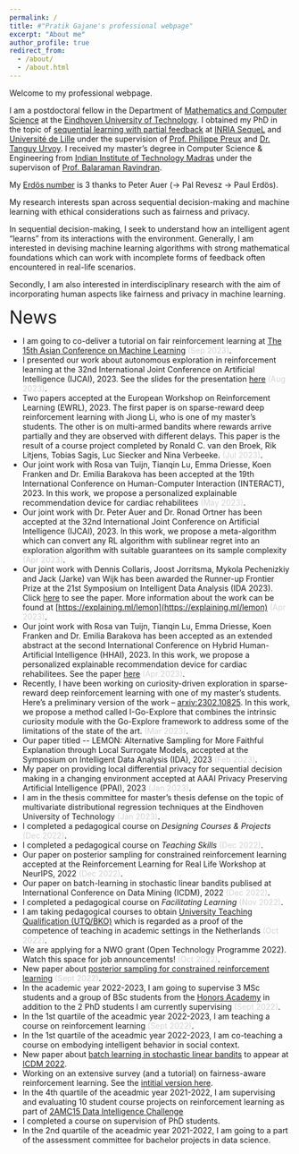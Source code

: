 ```yaml
---
permalink: /
title: #"Pratik Gajane's professional webpage"
excerpt: "About me"
author_profile: true
redirect_from: 
  - /about/
  - /about.html
---
```


Welcome to my professional webpage.

I am a postdoctoral fellow in the Department of [Mathematics and Computer Science](https://www.tue.nl/en/our-university/departments/mathematics-and-computer-science/) at the [Eindhoven University of Technology](https://www.tue.nl/en/). I obtained my PhD in the topic of [sequential learning with partial feedback](https://lilloa.univ-lille.fr/handle/20.500.12210/23555?locale-attribute=en) at [INRIA SequeL](https://team.inria.fr/sequel/) and [Université de Lille](https://www.univ-lille.fr/) under the supervision of [Prof. Philippe Preux](https://philippe-preux.github.io/) and [Dr. Tanguy Urvoy](https://www.linkedin.com/in/tanguy22/). I received my master’s degree in Computer Science & Engineering from [Indian Institute of Technology Madras](https://www.iitm.ac.in/) under the supervison of [Prof. Balaraman Ravindran](https://rbcdsai.iitm.ac.in/people/b-ravindran/).

My [Erdös number](https://www.oakland.edu/enp/) is 3 thanks to Peter Auer (-> Pal Revesz -> Paul Erdös).

My research interests span across sequential decision-making and machine learning with ethical considerations such as fairness and privacy.

In sequential decision-making, I seek to understand how an intelligent agent “learns” from its interactions with the environment. Generally, I am interested in devising machine learning algorithms with strong mathematical foundations which can work with incomplete forms of feedback often encountered in real-life scenarios. 

Secondly, I am also interested in interdisciplinary research with the aim of incorporating human aspects like fairness and privacy in machine learning.

<font size = 6> News </font>
* I am going to co-deliver a tutorial on fair reinforcement learning at [The 15th Asian Conference on Machine Learning](https://www.acml-conf.org/2023/index.html) <span style="color:lightgray"> (Sep 2023)</span>.
* I presented our work about autonomous exploration in reinforcement learning at the 32nd International Joint Conference on Artificial Intelligence (IJCAI), 2023.  See the slides for the presentation [here](https://pratikgajane.github.io/files/MetaExploreIJCAIpresentation.pdf) <span style="color:lightgray"> (Aug 2023)</span>.
* Two papers accepted at the European Workshop on Reinforcement Learning (EWRL), 2023. The first paper is on sparse-reward deep reinforcement learning with Jiong Li, who is one of my master’s students. The other is on multi-armed bandits where rewards arrive partially and they are observed with different delays. This paper is the result of a course project completed by Ronald C. van den Broek, Rik Litjens, Tobias Sagis, Luc Siecker and Nina Verbeeke. <span style="color:lightgray"> (Jul 2023)</span>.
* Our joint work with Rosa van Tuijn, Tianqin Lu, Emma Driesse, Koen Franken and Dr. Emilia Barakova has been accepted at the 19th International Conference on Human-Computer Interaction (INTERACT), 2023. In this work, we propose a personalized explainable recommendation device for cardiac rehabilitees <span style="color:lightgray"> (May 2023)</span>.
* Our joint work with Dr. Peter Auer and Dr. Ronad Ortner has been accepted at the 32nd International Joint Conference on Artificial Intelligence (IJCAI), 2023. In this work, we propose a meta-algorithm which can convert any RL algorithm with sublinear regret into an exploration algorithm with suitable guarantees on its sample complexity <span style="color:lightgray"> (Apr 2023)</span>.
* Our joint work with Dennis Collaris, Joost Jorritsma, Mykola Pechenizkiy and Jack (Jarke) van Wijk has been awarded the Runner-up Frontier Prize at the 21st Symposium on Intelligent Data Analysis (IDA 2023). Click [here](https://link.springer.com/chapter/10.1007/978-3-031-30047-9_7) to see the paper. More information about the work can be found at [https://explaining.ml/lemon](https://explaining.ml/lemon) <span style="color:lightgray"> (Apr 2023)</span>.
* Our joint work with Rosa van Tuijn, Tianqin Lu, Emma Driesse, Koen Franken and Dr. Emilia Barakova has been accepted as an extended abstract at the second International Conference on Hybrid Human-Artificial Intelligence (HHAI), 2023. In this work, we propose a personalized explainable recommendation device for cardiac rehabilitees. See the paper [here](https://pratikgajane.github.io/files/WeHeart.pdf) <span style="color:lightgray"> (Apr 2023)</span>.
* Recently, I have been working on curiosity-driven exploration in sparse-reward deep reinforcement learning with one of my master’s students. Here’s a preliminary version of the work – [arxiv:2302.10825](https://arxiv.org/abs/2302.10825). In this work, we propose a method called I-Go-Explore that combines the intrinsic curiosity module with the Go-Explore framework to address some of the limitations of the state of the art. <span style="color:lightgray"> (Mar 2023)</span>.
* Our paper titled -- LEMON: Alternative Sampling for More Faithful Explanation through Local Surrogate Models, accepted at the Symposium on Intelligent Data Analysis (IDA), 2023 <span style="color:lightgray"> (Feb 2023)</span>.
* My paper on providing local differential privacy for sequential decision making in a changing environment accepted at AAAI Privacy
Preserving Artificial Intelligence (PPAI), 2023 <span style="color:lightgray"> (Jan 2023)</span>.
* I am in the thesis committee for master’s thesis defense on the topic of multivariate distributional regression techniques at the Eindhoven University of Technology <span style="color:lightgray"> (Jan 2023)</span>.
* I completed a pedagogical course on _Designing Courses & Projects_ <span style="color:lightgray"> (Dec 2022)</span>.
* I completed a pedagogical course on _Teaching Skills_ <span style="color:lightgray"> (Dec 2022)</span>.
* Our paper on posterior sampling for constrained reinforcement learning accepted at the Reinforcement Learning for Real Life Workshop at NeurIPS,
2022 <span style="color:lightgray"> (Dec 2022)</span>.
* Our paper on batch-learning in stochastic linear bandits publised at International Conference on Data Mining (ICDM), 2022 <span style="color:lightgray">(Dec 2022)</span>.
* I completed a pedagogical course on _Facilitating Learning_ <span style="color:lightgray"> (Nov 2022)</span>.
* I am taking pedagogical courses to obtain [University Teaching Qualification (UTQ/BKO)](https://www.universiteitenvannederland.nl/files/documenten/Domeinen/Onderwijs/WUO%20Rapport%20BKO%20NL%202016.pdf) which is regarded as a proof of the competence of teaching in academic settings in the Netherlands <span style="color:lightgray">(Oct 2022)</span>.
* We are applying for a NWO grant (Open Technology Programme 2022). Watch this space for job announcements! <span style="color:lightgray">(Oct 2022)</span>.
* New paper about [posterior sampling for constrained reinforcement learning](https://arxiv.org/abs/2209.03596v1) <span style="color:lightgray">(Sept 2022)</span>.
* In the academic year 2022-2023, I am going to supervise 3 MSc students and a group of BSc students from the [Honors Academy](https://www.tue.nl/en/education/bachelor-college/honors-academy/) in addition to the 2 PhD students I am currently supervising <span style="color:lightgray">(Sept 2022)</span>.
* In the 1st quartile of the aceadmic year 2022-2023, I am teaching a course on reinforcement learning <span style="color:lightgray">(Sept 2022)</span>.  
* In the 1st quartile of the aceadmic year 2022-2023, I am co-teaching a course on embodying intelligent behavior in social context.
* New paper about [batch learning in stochastic linear bandits](https://arxiv.org/abs/2202.06657) to appear at [ICDM 2022](https://icdm22.cse.usf.edu/).
* Working on an extensive survey (and a tutorial) on fairness-aware reinforcement learning. See the [intitial version here](https://arxiv.org/abs/2205.10032).
* In the 4th quartile of the aceadmic year 2021-2022, I am supervising and evaluating 10 student course projects on reinforcement learning as part of [2AMC15 Data Intelligence Challenge](https://educationguide.tue.nl/programs/bachelor-college/use-learning-trajectory/data-challenges/) 
* I completed a course on supervision of PhD students.
* In the 2nd quartile of the aceadmic year 2021-2022, I am going to a part of the assessment committee for bachelor projects in data science.

